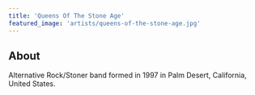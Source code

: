 ```yaml
---
title: 'Queens Of The Stone Age'
featured_image: 'artists/queens-of-the-stone-age.jpg'
---
```


## About

Alternative Rock/Stoner band formed in 1997 in Palm Desert, California, United States.
